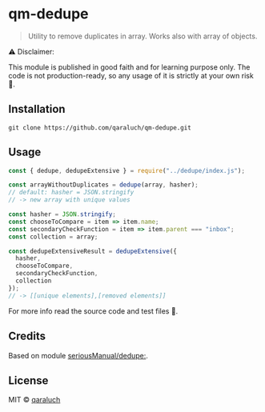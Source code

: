# qm-dedupe

> Utility to remove duplicates in array. Works also with array of objects.

:warning: Disclaimer:

This module is published in good faith and for learning purpose only. The code is not production-ready, so any usage of it is strictly at your own risk :see_no_evil:.

## Installation

```
git clone https://github.com/qaraluch/qm-dedupe.git
```

## Usage

```js
const { dedupe, dedupeExtensive } = require("../dedupe/index.js");

const arrayWithoutDuplicates = dedupe(array, hasher);
// default: hasher = JSON.stringify
// -> new array with unique values

const hasher = JSON.stringify;
const chooseToCompare = item => item.name;
const secondaryCheckFunction = item => item.parent === "inbox";
const collection = array;

const dedupeExtensiveResult = dedupeExtensive({
  hasher,
  chooseToCompare,
  secondaryCheckFunction,
  collection
});
// -> [[unique elements],[removed elements]]
```

For more info read the source code and test files :page_facing_up:.

## Credits

Based on module [seriousManual/dedupe:](https://github.com/seriousManual/dedupe).

## License

MIT © [qaraluch](https://github.com/qaraluch)
